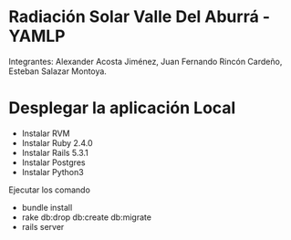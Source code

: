 # Radiación Solar Valle Del Aburrá - YAMLP

Integrantes:
Alexander Acosta Jiménez,
Juan Fernando Rincón Cardeño,
Esteban Salazar Montoya.

# Desplegar la aplicación Local

* Instalar RVM
* Instalar Ruby 2.4.0
* Instalar Rails 5.3.1
* Instalar Postgres
* Instalar Python3


Ejecutar los comando

* bundle install
* rake db:drop db:create db:migrate
* rails server